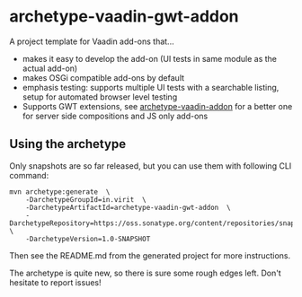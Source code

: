 # archetype-vaadin-gwt-addon

A project template for Vaadin add-ons that...

 * makes it easy to develop the add-on (UI tests in same module as the actual add-on)
 * makes OSGi compatible add-ons by default
 * emphasis testing: supports multiple UI tests with a searchable listing, setup for automated browser level testing
 * Supports GWT extensions, see [archetype-vaadin-addon](//github.com/viritin/archetype-vaadin-addon) for a better one for server side compositions and JS only add-ons

## Using the archetype

Only snapshots are so far released, but you can use them with following CLI command:

    mvn archetype:generate  \
        -DarchetypeGroupId=in.virit  \
        -DarchetypeArtifactId=archetype-vaadin-gwt-addon  \
        -DarchetypeRepository=https://oss.sonatype.org/content/repositories/snapshots/  \
        -DarchetypeVersion=1.0-SNAPSHOT

Then see the README.md from the generated project for more instructions.

The archetype is quite new, so there is sure some rough edges left. Don't hesitate to report issues!
